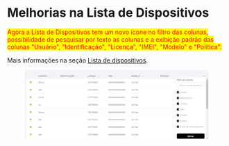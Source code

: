 # Melhorias na Lista de Dispositivos

<mark style="color:red;">Agora a Lista de Dispositivos tem um novo ícone no filtro das colunas, possibilidade de pesquisar por texto as colunas e a exibição padrão das colunas "Usuário", "Identificação", "Licença", "IMEI", "Modelo" e "Política".</mark>

Mais informações na seção [Lista de dispositivos](../../portal/dispositivos/lista-de-dispositivos/).

<figure><img src="../../../.gitbook/assets/image (4) (1).png" alt=""><figcaption></figcaption></figure>
